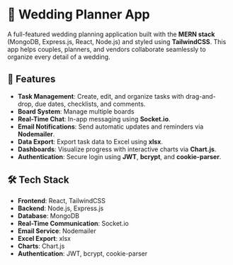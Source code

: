 # 💍 Wedding Planner App

A full-featured wedding planning application built with the **MERN stack** (MongoDB, Express.js, React, Node.js) and styled using **TailwindCSS**. This app helps couples, planners, and vendors collaborate seamlessly to organize every detail of a wedding.

## 🚀 Features

- **Task Management**: Create, edit, and organize tasks with drag-and-drop, due dates, checklists, and comments.
- **Board System**: Manage multiple boards
- **Real-Time Chat**: In-app messaging using **Socket.io**.
- **Email Notifications**: Send automatic updates and reminders via **Nodemailer**.
- **Data Export**: Export task data to Excel using **xlsx**.
- **Dashboards**: Visualize progress with interactive charts via **Chart.js**.
- **Authentication**: Secure login using **JWT**, **bcrypt**, and **cookie-parser**.

## 🛠️ Tech Stack

- **Frontend**: React, TailwindCSS
- **Backend**: Node.js, Express.js
- **Database**: MongoDB
- **Real-Time Communication**: Socket.io
- **Email Service**: Nodemailer
- **Excel Export**: xlsx
- **Charts**: Chart.js
- **Authentication**: JWT, bcrypt, cookie-parser
